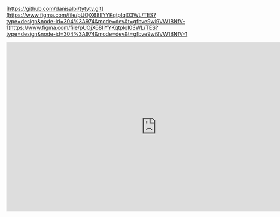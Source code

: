 [https://github.com/danisalbi/tytyty.git](https://www.figma.com/file/pUOjX68IlYYKqtpIqI03WL/TES?type=design&node-id=304%3A974&mode=dev&t=gfbve9wi9VW1BNfV-1)https://www.figma.com/file/pUOjX68IlYYKqtpIqI03WL/TES?type=design&node-id=304%3A974&mode=dev&t=gfbve9wi9VW1BNfV-1
<iframe style="border: 1px solid rgba(0, 0, 0, 0.1);" width="800" height="450" src="https://www.figma.com/embed?embed_host=share&url=https%3A%2F%2Fwww.figma.com%2Ffile%2FpUOjX68IlYYKqtpIqI03WL%2FTES%3Ftype%3Ddesign%26node-id%3D304%253A974%26mode%3Ddesign%26t%3Dgfbve9wi9VW1BNfV-1" allowfullscreen></iframe>

